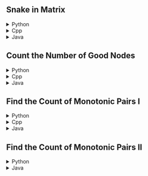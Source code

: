 ## Snake in Matrix

<details>
<summary>Python</summary>

```python
class Solution:
    def finalPositionOfSnake(self, n: int, commands: List[str]) -> int:
        i, j = 0, 0
        for k in commands:
            if k == "UP":
                i -= 1
            elif k == "DOWN":
                i += 1
            elif k == "RIGHT":
                j += 1
            else:
                j -= 1
                
        return (i * n) + j
```

</details>

<details>
<summary>Cpp</summary>

```cpp
class Solution {
public:
    int finalPositionOfSnake(int n, vector<string>& commands) {
        int i = 0 , j = 0;
        for(string k : commands)
        {
            if(k == "UP")
            {
                i--;
            }
            else if(k == "DOWN")
            {
                i++;
            }
            else if(k == "RIGHT")
            {
                j++;
            }
            else
            {
                j--;
            }
                
        }
        return (i * n) + j;
    }
};
```

</details>

<details>
<summary>Java</summary>

```java
import java.util.List;

class Solution {
    public int finalPositionOfSnake(int n, List<String> commands) {
        int i = 0, j = 0;
        for (String k : commands) {
            if (k.equals("UP")) {
                i--;
            } else if (k.equals("DOWN")) {
                i++;
            } else if (k.equals("RIGHT")) {
                j++;
            } else {
                j--;
            }
        }
        return (i * n) + j;
    }
}

```

</details>

## Count the Number of Good Nodes
<details>
<summary>Python</summary>

```python
class Solution:
    def countGoodNodes(self, edges: List[List[int]]) -> int:
        tree = defaultdict(list)
        for i, j in edges:
            tree[i].append(j)
            tree[j].append(i)
        
        def dfs(node, parent):
            s = 1
            childs = []
            for i in tree[node]:
                if i == parent:
                    continue
                size = dfs(i, node)
                s += size
                childs.append(size)

            if len(set(childs)) <= 1:
                self.good_nodes += 1
            
            return s
        
        self.good_nodes = 0
        dfs(0, -1)
        return self.good_nodes

```

</details>

<details>
<summary>Cpp</summary>

```cpp
class Solution {
public:
    int countGoodNodes(vector<vector<int>>& edges) {
        for (const auto& edge : edges) {
            int u = edge[0];
            int v = edge[1];
            tree[u].push_back(v);
            tree[v].push_back(u);
        }
        
        good_nodes = 0;
        dfs(0, -1); 
        return good_nodes;
    }

private:
    unordered_map<int, vector<int>> tree;
    int good_nodes;
	
    int dfs(int node, int parent) {
        int subtree_size = 1;  
        vector<int> child_sizes;

        for (int child : tree[node]) {
            if (child == parent) {
                continue; 
            }
            int size = dfs(child, node);
            subtree_size += size;  
            child_sizes.push_back(size);  
        }

        if (unordered_set<int>(child_sizes.begin(), child_sizes.end()).size() <= 1) {
            good_nodes++;
        }

        return subtree_size; 
    }
};
```

</details>

<details>
<summary>Java</summary>

```java
import java.util.*;

class Solution {
    private Map<Integer, List<Integer>> tree = new HashMap<>();
    private int goodNodes;

    public int countGoodNodes(int[][] edges) {
        for (int[] edge : edges) {
            int u = edge[0];
            int v = edge[1];
            tree.computeIfAbsent(u, k -> new ArrayList<>()).add(v);
            tree.computeIfAbsent(v, k -> new ArrayList<>()).add(u);
        }
        
        goodNodes = 0;
        dfs(0, -1);
        return goodNodes;
    }

    private int dfs(int node, int parent) {
        int subtreeSize = 1;  
        List<Integer> childSizes = new ArrayList<>();

        for (int child : tree.get(node)) {
            if (child == parent) {
                continue; 
            }
            int size = dfs(child, node);
            subtreeSize += size;  
            childSizes.add(size);  
        }

        if (new HashSet<>(childSizes).size() <= 1) {
            goodNodes++;
        }

        return subtreeSize; 
    }
}

```

</details>

## Find the Count of Monotonic Pairs I

<details>
<summary>Python</summary>

```python
    def countOfPairs(self, A: List[int]) -> int:
        mod = 10 ** 9 + 7
        n, m = len(A), max(A) + 1
        dp, dp2 = [1] * m, [0] * m
        for i in range(1, n):
            d = max(0, A[i] - A[i - 1])
            for j in range(d, A[i] + 1):
                dp2[j] = (dp2[j - 1] + dp[j - d]) % mod
            dp, dp2 = dp2, [0] * m
        return sum(dp) % mod

```

</details>

<details>
<summary>Cpp</summary>

```cpp


    int countOfPairs(vector<int>& A) {
        int n = A.size(), m = 1001, mod = 1e9 + 7;
        vector<int> dp(m, 1);

        for (int i = 1; i < n; ++i) {
            int d = max(0, A[i] - A[i - 1]);
            vector<int> dp2(m, 0);
            for (int j = d; j < A[i] + 1; ++j) {
                dp2[j] = ((j > 0 ? dp2[j - 1] : 0) + dp[j - d]) % mod;
            }
            swap(dp, dp2);
        }

        int res = 0;
        for (int j = 0; j <= A[n - 1]; ++j)
            res = (res + dp[j]) % mod;
        return res;
    }

```

</details>

<details>
<summary>Java</summary>

```java
    public int countOfPairs(int[] A) {
        int n = A.length, m = 1001, mod = 1000000007, dp[] = new int[m];
        Arrays.fill(dp, 1);

        for (int i = 1; i < n; ++i) {
            int d = Math.max(0, A[i] - A[i - 1]), dp2[] = new int[m];
            for (int j = d; j < A[i] + 1; ++j) {
                dp2[j] = ((j > 0 ? dp2[j - 1] : 0) + dp[j - d]) % mod;
            }
            dp = dp2;
        }

        int res = 0;
        for (int j = 0; j <= A[n - 1]; ++j)
            res = (res + dp[j]) % mod;
        return res;
    }

```

</details>

## Find the Count of Monotonic Pairs II

<details>
<summary>Python</summary>

```python

    def countOfPairs(self, A: List[int]) -> int:
        mod = 10 ** 9 + 7
        n, m = len(A), max(A) + 1
        dp, dp2 = [1] * m, [0] * m
        for i in range(1, n):
            d = max(0, A[i] - A[i - 1])
            for j in range(d, A[i] + 1):
                dp2[j] = (dp2[j - 1] + dp[j - d]) % mod
            dp, dp2 = dp2, [0] * m
        return sum(dp) % mod
</details>

<details>
<summary>Cpp</summary>

```cpp

 class Solution {
public:
    int countOfPairs(vector<int>& nums) {
        int n = nums.size(), m = 1001, mod = 1e9 + 7;
        vector<int> dp(m, 1);

        for (int i = 1; i < n; ++i) {
            int d = max(0, nums[i] - nums[i - 1]);
            vector<int> dp2(m, 0);
            for (int j = d; j < nums[i] + 1; ++j) {
                dp2[j] = ((j > 0 ? dp2[j - 1] : 0) + dp[j - d]) % mod;
            }
            swap(dp, dp2);
        }

        int res = 0;
        for (int j = 0; j <= nums[n - 1]; ++j)
            res = (res + dp[j]) % mod;
        return res;
    
    }
};
```

</details>

<details>
<summary>Java</summary>

```java
 
 import java.util.Arrays;

class Solution {
    public int countOfPairs(int[] nums) {
        int n = nums.length, m = 1001, mod = (int)1e9 + 7;
        int[] dp = new int[m];
        Arrays.fill(dp, 1);

        for (int i = 1; i < n; ++i) {
            int d = Math.max(0, nums[i] - nums[i - 1]);
            int[] dp2 = new int[m];
            for (int j = d; j < nums[i] + 1; ++j) {
                dp2[j] = ((j > 0 ? dp2[j - 1] : 0) + dp[j - d]) % mod;
            }
            dp = dp2;
        }

        int res = 0;
        for (int j = 0; j <= nums[n - 1]; ++j)
            res = (res + dp[j]) % mod;
        return res;
    }
}
```

</details>